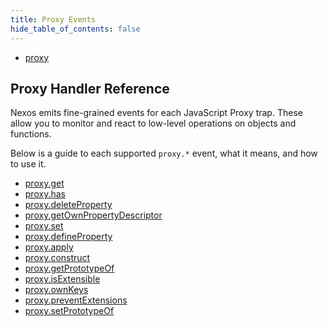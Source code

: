 ```yaml
---
title: Proxy Events
hide_table_of_contents: false
---
```


- [proxy](/docs/examples/proxy-events/proxy)

## Proxy Handler Reference

Nexos emits fine-grained events for each JavaScript Proxy trap. These allow you to monitor and react to low-level operations on objects and functions.

Below is a guide to each supported `proxy.*` event, what it means, and how to use it.

- [proxy.get](/docs/examples/proxy-events/proxy.get)
- [proxy.has](/docs/examples/proxy-events/proxy.has)
- [proxy.deleteProperty](/docs/examples/proxy-events/proxy.deleteProperty)
- [proxy.getOwnPropertyDescriptor](/docs/examples/proxy-events/proxy.getOwnPropertyDescriptor)
- [proxy.set](/docs/examples/proxy-events/proxy.set)
- [proxy.defineProperty](/docs/examples/proxy-events/proxy.defineProperty)
- [proxy.apply](/docs/examples/proxy-events/proxy.apply)
- [proxy.construct](/docs/examples/proxy-events/proxy.construct)
- [proxy.getPrototypeOf](/docs/examples/proxy-events/proxy.getPrototypeOf)
- [proxy.isExtensible](/docs/examples/proxy-events/proxy.isExtensible)
- [proxy.ownKeys](/docs/examples/proxy-events/proxy.ownKeys)
- [proxy.preventExtensions](/docs/examples/proxy-events/proxy.preventExtensions)
- [proxy.setPrototypeOf](/docs/examples/proxy-events/proxy.setPrototypeOf)
